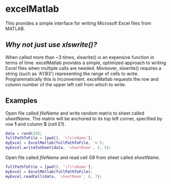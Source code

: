 # excelMatlab
This provides a simple interface for writing Microsoft Excel files from MATLAB.

## *Why not just use xlswrite()?*
When called more than ~3 times, xlswrite() is an expensive function in terms of time. excelMatlab provides a simple, optimized approach to writing Excel files when multiple calls are needed. Moreover, xlswrite() requires a string (such as 'A1:B3') representing the range of cells to write. Programmatically this is inconvenient. excelMatlab requests the row and column number of the upper left cell from which to write.

## Examples
Open file called *fileName* and write random matrix to sheet called *sheetName*. The matrix will be anchored to its top left corner, specified by row **1** and column **5** (cell *E1*).
```matlab
data = rand(20);
fullPathToFile = [pwd(), '\fileName'];
myExcel = ExcelMatlab(fullPathToFile, 'w');
myExcel.writeToSheet(data, 'sheetName', 1, 5);
```

Open file called *fileName* and read cell *G8* from sheet called *sheetName*.
```matlab
fullPathToFile = [pwd(), '\fileName'];
myExcel = ExcelMatlab(fullPathToFile);
myExcel.readCell(data, 'sheetName', 8, 7);
```
